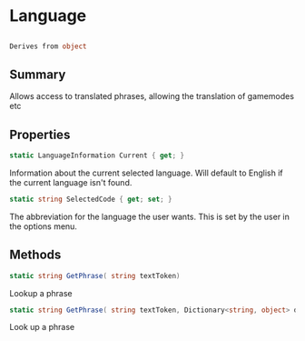 # Language

## 
```c#
Derives from object
```

## Summary

Allows access to translated phrases, allowing the translation of gamemodes etc
## Properties

```c#
static LanguageInformation Current { get; } 
```
Information about the current selected language. Will default to English if the current language isn't found.
```c#
static string SelectedCode { get; set; } 
```
The abbreviation for the language the user wants. This is set by the user in the options menu.
## Methods

```c#
static string GetPhrase( string textToken) 
```
Lookup a phrase
```c#
static string GetPhrase( string textToken, Dictionary<string, object> data) 
```
Look up a phrase
